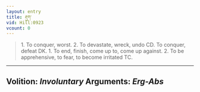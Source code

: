 ```yaml
---
layout: entry
title: རྡུག་
vid: Hill:0923
vcount: 0
---
```

> 1\. To conquer, worst\. 2\. To devastate, wreck, undo CD\. To conquer, defeat DK\. 1\. To end, finish, come up to, come up against\. 2\. To be apprehensive, to fear, to become irritated TC\.

---
Volition: _Involuntary_
Arguments: _Erg-Abs_
---

